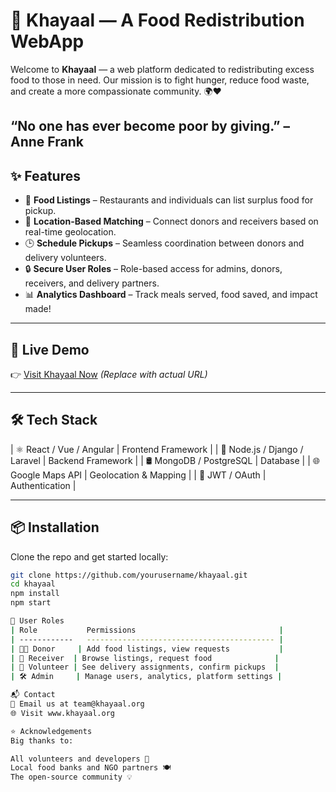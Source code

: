 # 🍱 Khayaal — A Food Redistribution WebApp

Welcome to **Khayaal** — a web platform dedicated to redistributing excess food to those in need. Our mission is to fight hunger, reduce food waste, and create a more compassionate community. 🌍❤️

“No one has ever become poor by giving.” – Anne Frank
---

## ✨ Features

- 🥗 **Food Listings** – Restaurants and individuals can list surplus food for pickup.
- 📍 **Location-Based Matching** – Connect donors and receivers based on real-time geolocation.
- 🕒 **Schedule Pickups** – Seamless coordination between donors and delivery volunteers.
- 🔒 **Secure User Roles** – Role-based access for admins, donors, receivers, and delivery partners.
- 📊 **Analytics Dashboard** – Track meals served, food saved, and impact made!

---

## 🚀 Live Demo

👉 [Visit Khayaal Now](https://your-deployment-link.com) *(Replace with actual URL)*

---

## 🛠️ Tech Stack

| ⚛️ React / Vue / Angular | Frontend Framework |
| 🐍 Node.js / Django / Laravel | Backend Framework |
| 🛢️ MongoDB / PostgreSQL | Database |
| 🌐 Google Maps API | Geolocation & Mapping |
| 🔐 JWT / OAuth | Authentication |

---

## 📦 Installation

Clone the repo and get started locally:

```bash
git clone https://github.com/yourusername/khayaal.git
cd khayaal
npm install
npm start

👤 User Roles
| Role           Permissions                                |
| ------------   ------------------------------------------ |
| 👨‍🍳 Donor     | Add food listings, view requests           |
| 🧍 Receiver  | Browse listings, request food              |
| 🚚 Volunteer | See delivery assignments, confirm pickups  |
| 🛠️ Admin     | Manage users, analytics, platform settings |

📬 Contact
📧 Email us at team@khayaal.org
🌐 Visit www.khayaal.org

⭐ Acknowledgements
Big thanks to:

All volunteers and developers 🙌
Local food banks and NGO partners 🍽️
The open-source community 💡

